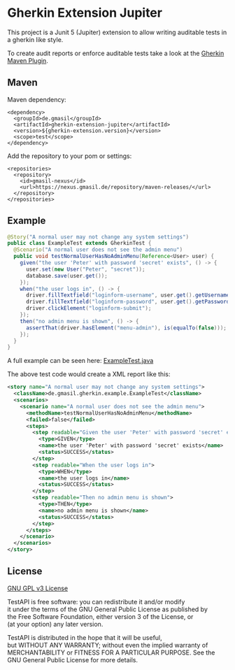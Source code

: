 # Gherkin Extension Jupiter
This project is a Junit 5 (Jupiter) extension to allow writing auditable tests in a gherkin like style.

To create audit reports or enforce auditable tests take a look at the [Gherkin Maven Plugin](https://github.com/gmasil/gherkin-maven-plugin).

## Maven
Maven dependency:

    <dependency>
      <groupId>de.gmasil</groupId>
      <artifactId>gherkin-extension-jupiter</artifactId>
      <version>${gherkin-extension.version}</version>
      <scope>test</scope>
    </dependency>

Add the repository to your pom or settings:

    <repositories>
      <repository>
        <id>gmasil-nexus</id>
        <url>https://nexus.gmasil.de/repository/maven-releases/</url>
      </repository>
    </repositories>

## Example

```java
@Story("A normal user may not change any system settings")
public class ExampleTest extends GherkinTest {
  @Scenario("A normal user does not see the admin menu")
  public void testNormalUserHasNoAdminMenu(Reference<User> user) {
    given("the user 'Peter' with password 'secret' exists", () -> {
      user.set(new User("Peter", "secret"));
      database.save(user.get());
    });
    when("the user logs in", () -> {
      driver.fillTextfield("loginform-username", user.get().getUsername());
      driver.fillTextfield("loginform-password", user.get().getPassword());
      driver.clickElement("loginform-submit");
    });
    then("no admin menu is shown", () -> {
      assertThat(driver.hasElement("menu-admin"), is(equalTo(false)));
    });
  }
}
```
A full example can be seen here: [ExampleTest.java](src/test/java/de/gmasil/gherkin/example/ExampleTest.java)

The above test code would create a XML report like this:

```xml
<story name="A normal user may not change any system settings">
  <className>de.gmasil.gherkin.example.ExampleTest</className>
  <scenarios>
    <scenario name="A normal user does not see the admin menu">
      <methodName>testNormalUserHasNoAdminMenu</methodName>
      <failed>false</failed>
      <steps>
        <step readable="Given the user 'Peter' with password 'secret' exists">
          <type>GIVEN</type>
          <name>the user 'Peter' with password 'secret' exists</name>
          <status>SUCCESS</status>
        </step>
        <step readable="When the user logs in">
          <type>WHEN</type>
          <name>the user logs in</name>
          <status>SUCCESS</status>
        </step>
        <step readable="Then no admin menu is shown">
          <type>THEN</type>
          <name>no admin menu is shown</name>
          <status>SUCCESS</status>
        </step>
      </steps>
    </scenario>
  </scenarios>
</story>
```

## License
[GNU GPL v3 License](LICENSE.md)  

TestAPI is free software: you can redistribute it and/or modify  
it under the terms of the GNU General Public License as published by  
the Free Software Foundation, either version 3 of the License, or  
(at your option) any later version.  

TestAPI is distributed in the hope that it will be useful,  
but WITHOUT ANY WARRANTY; without even the implied warranty of  
MERCHANTABILITY or FITNESS FOR A PARTICULAR PURPOSE.  See the  
GNU General Public License for more details.  

